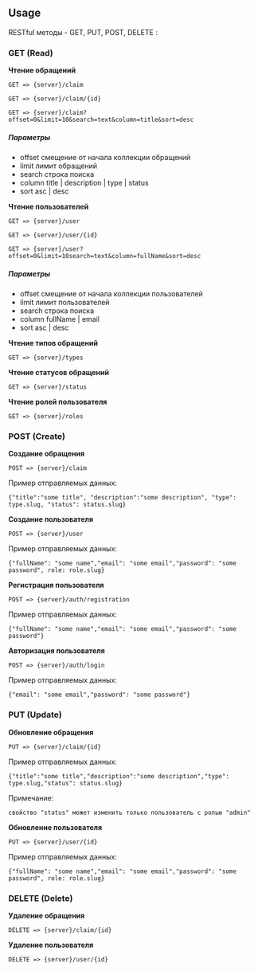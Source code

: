 ## Usage

RESTful методы - GET, PUT, POST, DELETE :

### GET (Read)

**Чтение обращений**

`GET => {server}/claim`

`GET => {server}/claim/{id}`

`GET => {server}/claim?offset=0&limit=10&search=text&column=title&sort=desc`

##### Параметры

- offset смещение от начала коллекции обращений
- limit лимит обращений
- search строка поиска
- column title | description | type | status
- sort asc | desc

**Чтение пользователей**

`GET => {server}/user`

`GET => {server}/user/{id}`

`GET => {server}/user?offset=0&limit=10search=text&column=fullName&sort=desc`

##### Параметры

- offset смещение от начала коллекции пользователей
- limit лимит пользователей
- search строка поиска
- column fullName | email
- sort asc | desc

**Чтение типов обращений**

`GET => {server}/types`

**Чтение статусов обращений**

`GET => {server}/status`

**Чтение ролей пользователя**

`GET => {server}/roles`

### POST (Create)

**Создание обращения**

`POST => {server}/claim`

Пример отправляемых данных:

`{"title":"some title", "description":"some description", "type": type.slug, "status": status.slug}`

**Создание пользователя**

`POST => {server}/user`

Пример отправляемых данных:

`{"fullName": "some name","email": "some email","password": "some password", role: role.slug}`

**Регистрация пользователя**

`POST => {server}/auth/registration`

Пример отправляемых данных:

`{"fullName": "some name","email": "some email","password": "some password"}`

**Авторизация пользователя**

`POST => {server}/auth/login`

Пример отправляемых данных:

`{"email": "some email","password": "some password"}`

### PUT (Update)

**Обновление обращения**

`PUT => {server}/claim/{id}`

Пример отправляемых данных:

`{"title":"some title","description":"some description","type": type.slug,"status": status.slug}`

Примечание:

`свойство "status" может изменить только пользователь с ролью "admin"`

**Обновление пользователя**

`PUT => {server}/user/{id}`

Пример отправляемых данных:

`{"fullName": "some name","email": "some email","password": "some password", role: role.slug}`

### DELETE (Delete)

**Удаление обращения**

`DELETE => {server}/claim/{id}`

**Удаление пользователя**

`DELETE => {server}/user/{id}`
